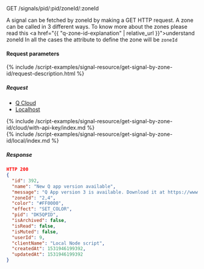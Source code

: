 


<div class="endpoint-container">
GET /signals/pid/:pid/zoneId/:zoneId
</div>


A signal can be fetched by zoneId by making a GET HTTP request.
 A zone can be called in 3 different ways. To know more about the zones please read this <a href="{{ "q-zone-id-explanation"  | relative_url }}">understand zoneId</a>
In all the cases the attribute to define the zone will be `zoneId`



#### Request parameters
{% include /script-examples/signal-resource/get-signal-by-zone-id/request-description.html %}



##### Request

<!-- Tab panes -->
<div class="tab-content cloud-or-local-tab-content">

<!-- Nav tabs -->
<ul class="nav nav-pills mb-3 cloud-or-local-nav" id="pills-tab" role="tablist">
  <li class="nav-item">
    <a class="nav-link cloud-server active" id="get-signal-by-zone-id-cloud-tab"  data-toggle="pill"  href="#get-signal-by-zone-id-cloud" role="tab" aria-controls="get-signal-by-zone-id-cloud" aria-selected="true">Q Cloud</a>
  </li>
  <li class="nav-item">
    <a class="nav-link localhost-server" id="get-signal-by-zone-id-local-tab"  data-toggle="pill"  href="#get-signal-by-zone-id-local"  role="tab" aria-controls="get-signal-by-zone-id-local" aria-selected="false">Localhost</a>
  </li>
</ul>

<!-- Cloud code example -->
<div class="tab-pane active" id="get-signal-by-zone-id-cloud" role="tabpanel" aria-labelledby="get-signal-by-zone-id-cloud-tab" markdown="1">
{% include /script-examples/signal-resource/get-signal-by-zone-id/cloud/with-api-key/index.md %}
</div>

<!-- Local example -->
<div class="tab-pane" id="get-signal-by-zone-id-local" role="tabpanel" aria-labelledby="get-signal-by-zone-id-local-tab" markdown="1">
{% include /script-examples/signal-resource/get-signal-by-zone-id/local/index.md %}
</div>
</div>

##### Response



<div class="code-response" markdown="1">

```json
HTTP 200
{
  "id": 392,
  "name": "New Q app version available",
  "message": "Q App version 3 is available. Download it at https://www.daskeyboard.io/get-started/download/",
  "zoneId": "2,4",
  "color": "#FF0000",
  "effect": "SET_COLOR",
  "pid": "DK5QPID",
  "isArchived": false,
  "isRead": false,
  "isMuted": false,
  "userId": 9,
  "clientName": "Local Node script",
  "createdAt": 1531946199392,
  "updatedAt": 1531946199392
}
```

</div>